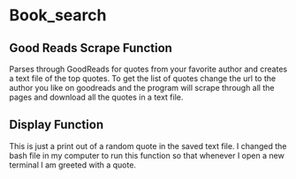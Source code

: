 # Book_search
## Good Reads Scrape Function
Parses through GoodReads for quotes from your favorite author and creates a text file of the top quotes. To get the list of quotes change the url to the author you like on goodreads and the program will scrape through all the pages and download all the quotes in a text file. 

## Display Function
This is just a print out of a random quote in the saved text file. I changed the bash file in my computer to run this function so that whenever I open a new terminal I am greeted with a quote.
